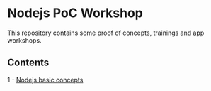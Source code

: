 # Nodejs PoC Workshop

This repository contains some proof of concepts, trainings and app workshops.

## Contents

1 - [Nodejs basic concepts]('https://github.com/akojimsg/nodejs/tree/feature/node-basics')

